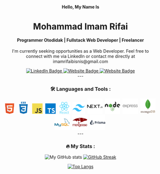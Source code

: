 <div id="header" align="center">
  <h4>Hello, My Name Is</h4>
  <h1>Mohammad Imam Rifai</h1>
  <h4>Programmer Otodidak | Fullstack Web Developer | Freelancer</h4>
  <p>I'm currently seeking opportunities as a Web Developer. Feel free to connect with me via LinkedIn or contact me directly at imamrifaibisnis@gmail.com</p>
</div>
<div id="badges" align="center">
  <a href="https://www.linkedin.com/in/mohammad-imam-rifai-79bab9265/">
    <img src="https://img.shields.io/badge/LinkedIn-blue?style=for-the-badge&logo=linkedin&logoColor=white" alt="LinkedIn Badge"/>
  </a>
  <a href="https://imamrifaidev.my.id">
    <img src="https://img.shields.io/badge/Instagram-gray?style=for-the-badge&logo=instagram&logoColor=white" alt="Website Badge"/>
  </a>
  <a href="https://www.instagram.com/maspalul_?igsh=MTNnMjdzczFtbXBoNQ==">
    <img src="https://img.shields.io/badge/Website-red?style=for-the-badge&logo=web&logoColor=white" alt="Website Badge"/>
  </a>
</div>
<div align="center">
  ---
  
### :hammer_and_wrench: Languages and Tools :


<div>
  <img src="https://github.com/devicons/devicon/blob/master/icons/html5/html5-original.svg" title="HTML5" alt="HTML" width="35" height="35"/>&nbsp;
  <img src="https://github.com/devicons/devicon/blob/master/icons/css3/css3-plain-wordmark.svg"  title="CSS3" alt="CSS" width="40" height="40"/>&nbsp;
  <img src="https://github.com/devicons/devicon/blob/master/icons/javascript/javascript-original.svg" title="JavaScript" alt="JavaScript" width="35" height="35"/>&nbsp;
  <img src="https://github.com/devicons/devicon/blob/master/icons/typescript/typescript-original.svg" title="Typescript" alt="Typescript" width="35" height="35"/>&nbsp;
  <img src="https://github.com/devicons/devicon/blob/master/icons/react/react-original-wordmark.svg" title="React" alt="React" width="40" height="40"/>&nbsp;
  <img src="https://github.com/devicons/devicon/blob/master/icons/tailwindcss/tailwindcss-original.svg" title="JavaScript" alt="JavaScript" width="40" height="40"/>&nbsp;
  <img src="https://github.com/devicons/devicon/blob/master/icons/nextjs/nextjs-original-wordmark.svg" title="Next Js" alt="Next js" width="50" height="50"/>&nbsp;
  <img src="https://github.com/devicons/devicon/blob/master/icons/nodejs/nodejs-original-wordmark.svg" title="node js" alt="node js" width="50" height="50"/>&nbsp;
  <img src="https://github.com/devicons/devicon/blob/master/icons/express/express-original-wordmark.svg" title="express js" alt="express js" width="50" height="50"/>&nbsp;
  <img src="https://github.com/devicons/devicon/blob/master/icons/mongodb/mongodb-original-wordmark.svg" title="mongo db" alt="mongo db" width="50" height="50"/>&nbsp;
  <img src="https://github.com/devicons/devicon/blob/master/icons/mysql/mysql-original-wordmark.svg" title="my sql db" alt="mongo db" width="50" height="50"/>&nbsp;
  <img src="https://github.com/devicons/devicon/blob/master/icons/mongoose/mongoose-original-wordmark.svg" title="mongoose" alt="mongoose" width="50" height="50"/>&nbsp;
  <img src="https://github.com/devicons/devicon/blob/master/icons/prisma/prisma-original-wordmark.svg" title="prisma" alt="prisma" width="50" height="50"/>&nbsp;
</div>
</div>

<div align="center">
  ---

### :fire: My Stats :
![My GitHub stats](https://github-readme-stats.vercel.app/api?username=mohimamrifai&show_icons=true&theme=transparent)
[![GitHub Streak](https://github-readme-streak-stats.herokuapp.com?user=mohimamrifai)](https://git.io/streak-stats)

[![Top Langs](https://github-readme-stats.vercel.app/api/top-langs/?username=mohimamrifai)](https://github.com/anuraghazra/github-readme-stats)
</div>











